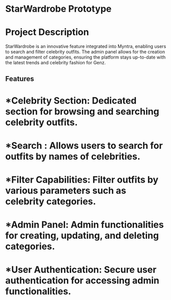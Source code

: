 # StarWardrobe Prototype

# Project Description

StarWardrobe is an innovative feature integrated into Myntra, enabling users to search and filter celebrity outfits. The admin panel allows for the creation and management of categories, ensuring the platform stays up-to-date with the latest trends and celebrity fashion for Genz.

## Features

# *Celebrity Section: Dedicated section for browsing and searching celebrity outfits.
# *Search : Allows users to search for outfits by names of celebrities.
# *Filter Capabilities: Filter outfits by various parameters such as celebrity categories.
# *Admin Panel: Admin functionalities for creating, updating, and deleting categories.
# *User Authentication: Secure user authentication for accessing admin functionalities.
